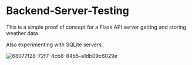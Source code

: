 # Backend-Server-Testing

This is a simple proof of concept for a Flask API server getting and storing weather data

Also experimenting with SQLite servers 

![68077f28-72f7-4cb8-84b5-a1db09c6029e](https://user-images.githubusercontent.com/28206070/160184083-36d07c3b-938b-4b13-ab87-560761eb7671.jpg)
